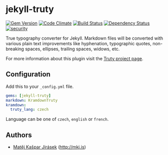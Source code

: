 jekyll-truty
============

[![Gem Version](https://badge.fury.io/rb/jekyll-truty.svg)](http://badge.fury.io/rb/jekyll-truty)
[![Code Climate](https://codeclimate.com/github/mkj-is/jekyll-truty/badges/gpa.svg)](https://codeclimate.com/github/mkj-is/jekyll-truty)
[![Build Status](https://travis-ci.org/mkj-is/jekyll-truty.svg?branch=master)](https://travis-ci.org/mkj-is/jekyll-truty)
[![Dependency Status](https://gemnasium.com/mkj-is/jekyll-truty.svg)](https://gemnasium.com/mkj-is/jekyll-truty)
[![security](https://hakiri.io/github/mkj-is/jekyll-truty/master.svg)](https://hakiri.io/github/mkj-is/jekyll-truty/master)

True typography converter for Jekyll. Markdown files will be converted with various plain text improvements like hyphenation, typographic quotes, non-breaking spaces, ellipses, trailing spaces, widows, etc.

For more information about this plugin visit the [Truty project page](https://github.com/mkj-is/Truty).

## Configuration

Add this to your `_config.yml` file.

```yml
gems: [jekyll-truty]
markdown: KramdownTruty
kramdown:
  truty_lang: czech
```

Language can be one of `czech`, `english` or `french`.

## Authors

- [Matěj Kašpar Jirásek](https://github.com/mkj-is) (http://mkj.is)
